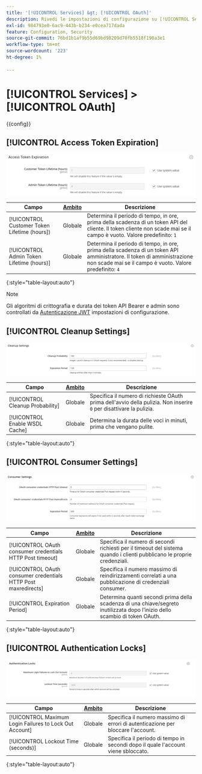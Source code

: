 ```yaml
---
title: '[!UICONTROL Services] &gt; [!UICONTROL OAuth]'
description: Rivedi le impostazioni di configurazione su [!UICONTROL Services] &gt; [!UICONTROL OAuth] pagina dell’amministratore di Commerce.
exl-id: 984793e0-6ac9-443b-b234-e0cea717dada
feature: Configuration, Security
source-git-commit: 76bd1b1af9b55d69bd98209d70fb5518f190a3e1
workflow-type: tm+mt
source-wordcount: '223'
ht-degree: 1%

---
```


# [!UICONTROL Services] > [!UICONTROL OAuth]

{{config}}

## [!UICONTROL Access Token Expiration]

![Scadenza token di accesso](./assets/oauth-token-expire.png)<!-- zoom -->

| Campo | [Ambito](../../getting-started/websites-stores-views.md#scope-settings) | Descrizione |
|--- |--- |--- |
| [!UICONTROL Customer Token Lifetime (hours]) | Globale | Determina il periodo di tempo, in ore, prima della scadenza di un token API del cliente. Il token cliente non scade mai se il campo è vuoto. Valore predefinito: `1` |
| [!UICONTROL Admin Token Lifetime (hours)] | Globale | Determina il periodo di tempo, in ore, prima della scadenza di un token API amministratore. Il token di amministrazione non scade mai se il campo è vuoto. Valore predefinito: `4` |

{:style=&quot;table-layout:auto&quot;}

>[!NOTE]
>
>Gli algoritmi di crittografia e durata dei token API Bearer e admin sono controllati da [Autenticazione JWT](magento-web-api.md#jwt-authentication) impostazioni di configurazione.

## [!UICONTROL Cleanup Settings]

![Impostazioni pulizia](./assets/oauth-cleanup.png)<!-- zoom -->

| Campo | [Ambito](../../getting-started/websites-stores-views.md#scope-settings) | Descrizione |
|--- |--- |--- |
| [!UICONTROL Cleanup Probability] | Globale | Specifica il numero di richieste OAuth prima dell&#39;avvio della pulizia. Non inserire `0` per disattivare la pulizia. |
| [!UICONTROL Enable WSDL Cache] | Globale | Determina la durata delle voci in minuti, prima che vengano pulite. |

{:style=&quot;table-layout:auto&quot;}

## [!UICONTROL Consumer Settings]

![Impostazioni consumer](./assets/oauth-consumer-settings.png)<!-- zoom -->

| Campo | [Ambito](../../getting-started/websites-stores-views.md#scope-settings) | Descrizione |
|--- |--- |--- |
| [!UICONTROL OAuth consumer credentials HTTP Post timeout] | Globale | Specifica il numero di secondi richiesti per il timeout del sistema quando i clienti pubblicano le proprie credenziali. |
| [!UICONTROL OAuth consumer credentials HTTP Post maxredirects] | Globale | Specifica il numero massimo di reindirizzamenti correlati a una pubblicazione di credenziali consumer. |
| [!UICONTROL Expiration Period] | Globale | Determina quanti secondi prima della scadenza di una chiave/segreto inutilizzata dopo l’inizio dello scambio di token OAuth. |

{:style=&quot;table-layout:auto&quot;}

## [!UICONTROL Authentication Locks]

![Blocchi di autenticazione](./assets/oauth-locks.png)<!-- zoom -->

| Campo | [Ambito](../../getting-started/websites-stores-views.md#scope-settings) | Descrizione |
|--- |--- |--- |
| [!UICONTROL Maximum Login Failures to Lock Out Account] | Globale | Specifica il numero massimo di errori di autenticazione per bloccare l&#39;account. |
| [!UICONTROL Lockout Time (seconds)] | Globale | Specifica il periodo di tempo in secondi dopo il quale l&#39;account viene sbloccato. |

{:style=&quot;table-layout:auto&quot;}
